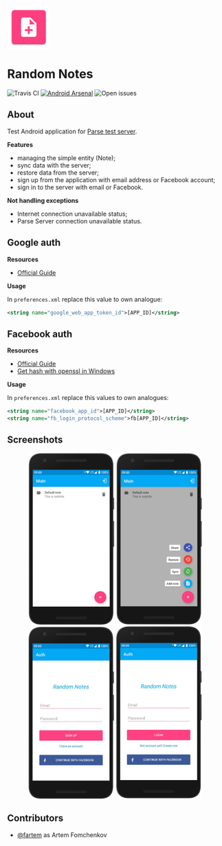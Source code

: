 <img src="media/logo/ic_app.png" height="100px" />

Random Notes
=============

![Travis CI](https://img.shields.io/travis/fartem/parse-android-test-app)
[![Android Arsenal](https://img.shields.io/badge/Android%20Arsenal-Android%20Parse%20Server%20Client-brightgreen.svg?style=flat)](https://android-arsenal.com/details/3/7906)
![Open issues](https://img.shields.io/github/issues-raw/fartem/parse-android-test-app.svg?color=ff534a)

About
-------------

Test Android application for [Parse test server](https://github.com/fartem/parse-test-server).

__Features__

* managing the simple entity (Note);
* sync data with the server;
* restore data from the server;
* sign up from the application with email address or Facebook account;
* sign in to the server with email or Facebook.

__Not handling exceptions__

* Internet connection unavailable status;
* Parse Server connection unavailable status.

Google auth
-------------

__Resources__

* [Official Guide](https://developers.google.com/identity/sign-in/android/start-integrating)

__Usage__

In `preferences.xml` replace this value to own analogue:

```xml
<string name="google_web_app_token_id">[APP_ID]</string>
```

Facebook auth
-------------

__Resources__

* [Official Guide](https://developers.facebook.com/docs/facebook-login/android)
* [Get hash with openssl in Windows](https://github.com/magus/react-native-facebook-login/issues/297#issuecomment-433816732)

__Usage__

In `preferences.xml` replace this values to own analogues:

```xml
<string name="facebook_app_id">[APP_ID]</string>
<string name="fb_login_protocol_scheme">fb[APP_ID]</string>
```

Screenshots
-------------

<p align="center">
  <img src="media/screenshots/screenshot_01.png" width="200" />
  <img src="media/screenshots/screenshot_02.png" width="200" />
  <img src="media/screenshots/screenshot_03.png" width="200" />
  <img src="media/screenshots/screenshot_04.png" width="200" />
</p>

Contributors
-------------------

* [@fartem](https://github.com/fartem) as Artem Fomchenkov
